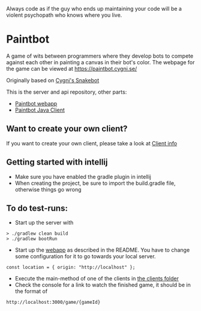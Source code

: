 Always code as if the guy who ends up maintaining your code will be a violent psychopath who knows where you live.

# Paintbot
A game of wits between programmers where they develop bots to compete against each other in painting a canvas in their
bot's color. The webpage for the game can be viewed at https://paintbot.cygni.se/

Originally based on [Cygni's Snakebot](https://github.com/cygni/snakebot)

This is the server and api repository, other parts:

* [Paintbot webapp](https://github.com/cygni/paintbot-webapp)
* [Paintbot Java Client](https://github.com/cygni/paintbot-client-java)

## Want to create your own client?
If you want to create your own client, please take a look at [Client info](documentation/client_info.md)

## Getting started with intellij
  - Make sure you have enabled the gradle plugin in intellij
  - When creating the project, be sure to import the build.gradle file, otherwise things go wrong

## To do test-runs:
  - Start up the server with 
```
> ./gradlew clean build
> ./gradlew bootRun
```
  - Start up the [webapp](https://github.com/cygni/paintbot-webapp) as described in the README. You have to change some configuration for it to go towards your local server.
```
const location = { origin: "http://localhost" };
```
  - Execute the main-method of one of the clients in [the clients folder](https://github.com/cygni/paintbot/tree/develop/client/src/main/java/se/cygni/paintbot)
  - Check the console for a link to watch the finished game, it should be in the format of 
```
http://localhost:3000/game/{gameId}
```
